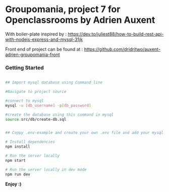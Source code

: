 # Groupomania, project 7 for Openclassrooms by Adrien Auxent

With boiler-plate inspired by : https://dev.to/juliest88/how-to-build-rest-api-with-nodejs-express-and-mysql-31jk

Front end of project can be found at : https://github.com/dridritwo/auxent-adrien-groupomania-front

### Getting Started

``` sh

## Import mysql database using Command line 

#Navigate to project source

#connect to mysql
mysql -u [db_username] -p[db_password]

#create the database using this command in mysql
source src/db/create-db.sql


## Coppy .env-example and create your own .env file and add your mysql username, mysql password and db name

# Install dependencies
npm install

# Run the server locally
npm start

# Run the server locally in dev mode
npm run dev
```

**Enjoy :)**
